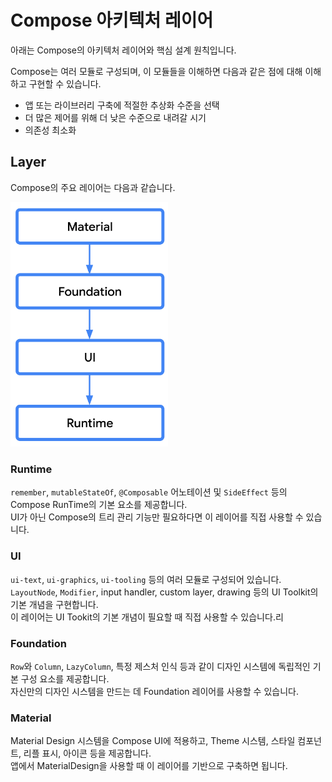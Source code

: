 # Compose 아키텍처 레이어

아래는 Compose의 아키텍처 레이어와 핵심 설계 원칙입니다.

Compose는 여러 모듈로 구성되며, 이 모듈들을 이해하면 다음과 같은 점에 대해 이해하고 구현할 수 있습니다.

- 앱 또는 라이브러리 구축에 적절한 추상화 수준을 선택
- 더 많은 제어를 위해 더 낮은 수준으로 내려갈 시기
- 의존성 최소화

## Layer
Compose의 주요 레이어는 다음과 같습니다.

<img src=../../resource/layering-major-layers.svg width="50%" height="auto">

### Runtime
`remember`, `mutableStateOf`, `@Composable` 어노테이션 및 `SideEffect` 등의 Compose RunTime의 기본 요소를 제공합니다.  
UI가 아닌 Compose의 트리 관리 기능만 필요하다면 이 레이어를 직접 사용할 수 있습니다.

### UI
`ui-text`, `ui-graphics`, `ui-tooling` 등의 여러 모듈로 구성되어 있습니다.  
`LayoutNode`, `Modifier`, input handler, custom layer, drawing 등의 UI Toolkit의 기본 개념을 구현합니다.  
이 레이어는 UI Tookit의 기본 개념이 필요할 때 직접 사용할 수 있습니다.리

### Foundation
`Row`와 `Column`, `LazyColumn`, 특정 제스처 인식 등과 같이 디자인 시스템에 독립적인 기본 구성 요소를 제공합니다.   
자신만의 디자인 시스템을 만드는 데 Foundation 레이어를 사용할 수 있습니다.

### Material
Material Design 시스템을 Compose UI에 적용하고, Theme 시스템, 스타일 컴포넌트, 리플 표시, 아이콘 등을 제공합니다.   
앱에서 MaterialDesign을 사용할 때 이 레이어를 기반으로 구축하면 됩니다.